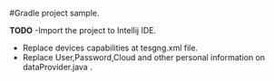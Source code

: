 #Gradle project sample.

**TODO**
-Import the project to Intellij IDE.
- Replace devices capabilities at tesgng.xml file.
- Replace User,Password,Cloud and other personal information on dataProvider.java .